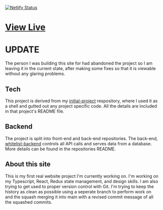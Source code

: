 [![Netlify Status](https://api.netlify.com/api/v1/badges/566ea990-2c37-4886-8c3b-b5b0d2077db2/deploy-status)](https://app.netlify.com/sites/whitelist-crypto/deploys)

# [View Live](https://whitelist-crypto.io)

# UPDATE

The person I was building this site for had abandoned the project so I am leaving it in the
current state, after making some fixes so that it is viewable without any glaring problems.

## Tech

This project is derived from my [initial-project](https://github.com/lgoodcode/initial-project) respository, where 
I used it as a shell and gutted out any project specific code. All the details are included in that project's
README file.

## Backend

The project is split into front-end and back-end repositories. The back-end, [whitelist-backend](https://github.com/lgoodcode/whitelist-backend)
controls all API calls and serves data from a database. More details can be found in the repositories README.

## About this site

This is my first real website project I'm currently working on. I'm working on my Typescript,
React, Redux state management, and design skills. I am also trying to get used to proper
version control with Git. I'm trying to keep the history as clean as possible using a
seperate branch to perform work on and the squash merging it into main with a revised
commit message of all the squashed commits.
